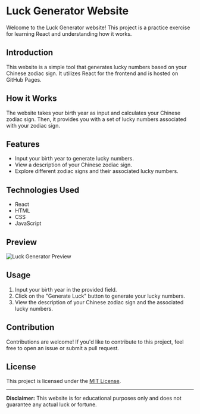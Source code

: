 # Luck Generator Website

Welcome to the Luck Generator website! This project is a practice exercise for learning React and understanding how it works.

## Introduction

This website is a simple tool that generates lucky numbers based on your Chinese zodiac sign. It utilizes React for the frontend and is hosted on GitHub Pages.

## How it Works

The website takes your birth year as input and calculates your Chinese zodiac sign. Then, it provides you with a set of lucky numbers associated with your zodiac sign.

## Features

- Input your birth year to generate lucky numbers.
- View a description of your Chinese zodiac sign.
- Explore different zodiac signs and their associated lucky numbers.

## Technologies Used

- React
- HTML
- CSS
- JavaScript

## Preview

![Luck Generator Preview](https://totoantonio.github.io/luckgenerator/dragonviking.svg)


## Usage

1. Input your birth year in the provided field.
2. Click on the "Generate Luck" button to generate your lucky numbers.
3. View the description of your Chinese zodiac sign and the associated lucky numbers.

## Contribution

Contributions are welcome! If you'd like to contribute to this project, feel free to open an issue or submit a pull request.

## License

This project is licensed under the [MIT License](LICENSE).

---

**Disclaimer:** This website is for educational purposes only and does not guarantee any actual luck or fortune.


